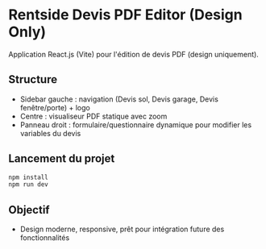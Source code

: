 # Rentside Devis PDF Editor (Design Only)

Application React.js (Vite) pour l'édition de devis PDF (design uniquement).

## Structure
- Sidebar gauche : navigation (Devis sol, Devis garage, Devis fenêtre/porte) + logo
- Centre : visualiseur PDF statique avec zoom
- Panneau droit : formulaire/questionnaire dynamique pour modifier les variables du devis

## Lancement du projet

```bash
npm install
npm run dev
```

## Objectif
- Design moderne, responsive, prêt pour intégration future des fonctionnalités
